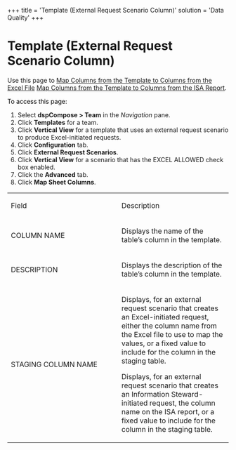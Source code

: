 +++
title = 'Template (External Request Scenario Column)'
solution = 'Data Quality'
+++

# Template (External Request Scenario Column)

<div class="use">

Use this page to [Map Columns from the Template to Columns from the
Excel
File](../../../Migration/Map/Use_Cases/Map_Columns_Template_to_Sprdsht.htm)
[Map Columns from the Template to Columns from the ISA
Report](../../ISA/Use_Cases/Map_Columns_from_the_Template_to_Columns_from_the_ISA_Report.htm).

</div>

<span style="color: #000000;">To access this page:</span>

1.  Select <span style="font-weight: bold;">dspCompose \> Team</span> in
    the *Navigation* pane.
2.  Click <span style="font-weight: bold;">Templates</span> for a team.
3.  Click <span style="font-weight: bold;">Vertical View</span> for a
    template that uses an external request scenario to produce
    Excel-initiated requests.
4.  Click <span style="font-weight: bold;">Configuration</span> tab.
5.  Click <span style="font-weight: bold;">External Request
    Scenarios</span>.
6.  Click <span style="font-weight: bold;">Vertical View</span> for a
    scenario that has the EXCEL ALLOWED check box enabled.
7.  Click the <span style="font-weight: bold;">Advanced</span> tab.
8.  Click <span style="font-weight: bold;">Map Sheet Columns</span>.

<table>
<colgroup>
<col style="width: 50%" />
<col style="width: 50%" />
</colgroup>
<tbody>
<tr class="odd">
<td><p>Field</p></td>
<td><p>Description</p></td>
</tr>
<tr class="even">
<td><p>COLUMN NAME</p></td>
<td><p>Displays the name of the table’s column in the template.</p></td>
</tr>
<tr class="odd">
<td><p>DESCRIPTION</p></td>
<td><p>Displays the description of the table’s column in the template.</p></td>
</tr>
<tr class="even">
<td><p>STAGING COLUMN NAME</p></td>
<td><p>Displays, for an external request scenario that creates an Excel-initiated request, either the column name from the Excel file to use to map the values, or a fixed value to include for the column in the staging table.</p>
<p>Displays, for an external request scenario that creates an Information Steward-initiated request, the column name on the ISA report, or a fixed value to include for the column in the staging table.</p></td>
</tr>
</tbody>
</table>
